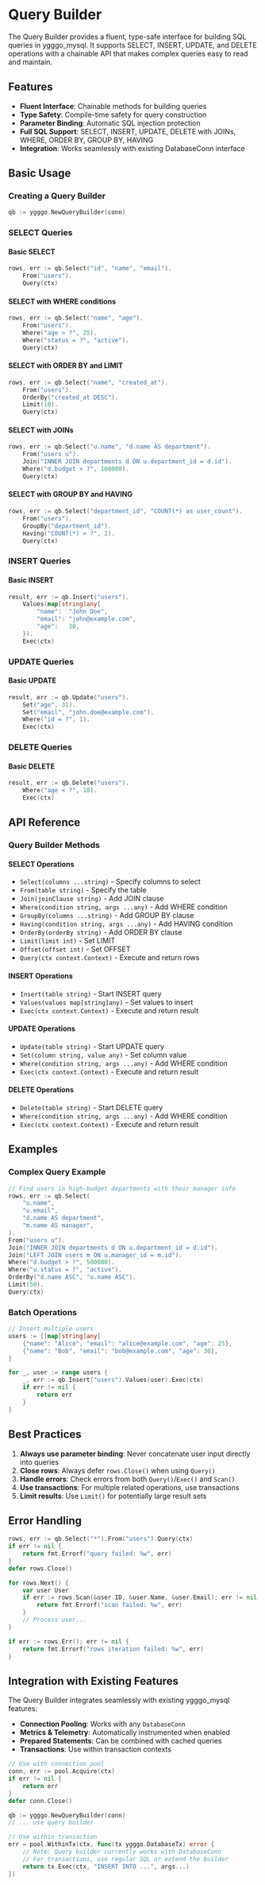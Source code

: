 # Query Builder

The Query Builder provides a fluent, type-safe interface for building SQL queries in ygggo_mysql. It supports SELECT, INSERT, UPDATE, and DELETE operations with a chainable API that makes complex queries easy to read and maintain.

## Features

- **Fluent Interface**: Chainable methods for building queries
- **Type Safety**: Compile-time safety for query construction
- **Parameter Binding**: Automatic SQL injection protection
- **Full SQL Support**: SELECT, INSERT, UPDATE, DELETE with JOINs, WHERE, ORDER BY, GROUP BY, HAVING
- **Integration**: Works seamlessly with existing DatabaseConn interface

## Basic Usage

### Creating a Query Builder

```go
qb := ygggo.NewQueryBuilder(conn)
```

### SELECT Queries

#### Basic SELECT
```go
rows, err := qb.Select("id", "name", "email").
    From("users").
    Query(ctx)
```

#### SELECT with WHERE conditions
```go
rows, err := qb.Select("name", "age").
    From("users").
    Where("age > ?", 25).
    Where("status = ?", "active").
    Query(ctx)
```

#### SELECT with ORDER BY and LIMIT
```go
rows, err := qb.Select("name", "created_at").
    From("users").
    OrderBy("created_at DESC").
    Limit(10).
    Query(ctx)
```

#### SELECT with JOINs
```go
rows, err := qb.Select("u.name", "d.name AS department").
    From("users u").
    Join("INNER JOIN departments d ON u.department_id = d.id").
    Where("d.budget > ?", 100000).
    Query(ctx)
```

#### SELECT with GROUP BY and HAVING
```go
rows, err := qb.Select("department_id", "COUNT(*) as user_count").
    From("users").
    GroupBy("department_id").
    Having("COUNT(*) > ?", 2).
    Query(ctx)
```

### INSERT Queries

#### Basic INSERT
```go
result, err := qb.Insert("users").
    Values(map[string]any{
        "name":  "John Doe",
        "email": "john@example.com",
        "age":   30,
    }).
    Exec(ctx)
```

### UPDATE Queries

#### Basic UPDATE
```go
result, err := qb.Update("users").
    Set("age", 31).
    Set("email", "john.doe@example.com").
    Where("id = ?", 1).
    Exec(ctx)
```

### DELETE Queries

#### Basic DELETE
```go
result, err := qb.Delete("users").
    Where("age < ?", 18).
    Exec(ctx)
```

## API Reference

### Query Builder Methods

#### SELECT Operations
- `Select(columns ...string)` - Specify columns to select
- `From(table string)` - Specify the table
- `Join(joinClause string)` - Add JOIN clause
- `Where(condition string, args ...any)` - Add WHERE condition
- `GroupBy(columns ...string)` - Add GROUP BY clause
- `Having(condition string, args ...any)` - Add HAVING condition
- `OrderBy(orderBy string)` - Add ORDER BY clause
- `Limit(limit int)` - Set LIMIT
- `Offset(offset int)` - Set OFFSET
- `Query(ctx context.Context)` - Execute and return rows

#### INSERT Operations
- `Insert(table string)` - Start INSERT query
- `Values(values map[string]any)` - Set values to insert
- `Exec(ctx context.Context)` - Execute and return result

#### UPDATE Operations
- `Update(table string)` - Start UPDATE query
- `Set(column string, value any)` - Set column value
- `Where(condition string, args ...any)` - Add WHERE condition
- `Exec(ctx context.Context)` - Execute and return result

#### DELETE Operations
- `Delete(table string)` - Start DELETE query
- `Where(condition string, args ...any)` - Add WHERE condition
- `Exec(ctx context.Context)` - Execute and return result

## Examples

### Complex Query Example
```go
// Find users in high-budget departments with their manager info
rows, err := qb.Select(
    "u.name",
    "u.email", 
    "d.name AS department",
    "m.name AS manager",
).
From("users u").
Join("INNER JOIN departments d ON u.department_id = d.id").
Join("LEFT JOIN users m ON u.manager_id = m.id").
Where("d.budget > ?", 500000).
Where("u.status = ?", "active").
OrderBy("d.name ASC", "u.name ASC").
Limit(50).
Query(ctx)
```

### Batch Operations
```go
// Insert multiple users
users := []map[string]any{
    {"name": "Alice", "email": "alice@example.com", "age": 25},
    {"name": "Bob", "email": "bob@example.com", "age": 30},
}

for _, user := range users {
    _, err := qb.Insert("users").Values(user).Exec(ctx)
    if err != nil {
        return err
    }
}
```

## Best Practices

1. **Always use parameter binding**: Never concatenate user input directly into queries
2. **Close rows**: Always defer `rows.Close()` when using `Query()`
3. **Handle errors**: Check errors from both `Query()`/`Exec()` and `Scan()`
4. **Use transactions**: For multiple related operations, use transactions
5. **Limit results**: Use `Limit()` for potentially large result sets

## Error Handling

```go
rows, err := qb.Select("*").From("users").Query(ctx)
if err != nil {
    return fmt.Errorf("query failed: %w", err)
}
defer rows.Close()

for rows.Next() {
    var user User
    if err := rows.Scan(&user.ID, &user.Name, &user.Email); err != nil {
        return fmt.Errorf("scan failed: %w", err)
    }
    // Process user...
}

if err := rows.Err(); err != nil {
    return fmt.Errorf("rows iteration failed: %w", err)
}
```

## Integration with Existing Features

The Query Builder integrates seamlessly with existing ygggo_mysql features:

- **Connection Pooling**: Works with any `DatabaseConn`
- **Metrics & Telemetry**: Automatically instrumented when enabled
- **Prepared Statements**: Can be combined with cached queries
- **Transactions**: Use within transaction contexts

```go
// Use with connection pool
conn, err := pool.Acquire(ctx)
if err != nil {
    return err
}
defer conn.Close()

qb := ygggo.NewQueryBuilder(conn)
// ... use query builder

// Use within transaction
err = pool.WithinTx(ctx, func(tx ygggo.DatabaseTx) error {
    // Note: Query builder currently works with DatabaseConn
    // For transactions, use regular SQL or extend the builder
    return tx.Exec(ctx, "INSERT INTO ...", args...)
})
```

